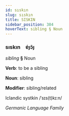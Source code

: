 ```yaml
---
id: sıskın
slug: sıskın
title: SISKIN
sidebar_position: 384
hoverText: sibling § Noun
---
```


### sıskın&emsp;<span kind="abugida">ɐ́ȷɔ̃ȷ</span>

*sibling* **§** Noun

**Verb**: to be a sibling

**Noun**: sibling

**Modifier**: sibling/related

Iclandic systkin /ˈsɪs(t)kɪːn/

*Germanic Language Family*